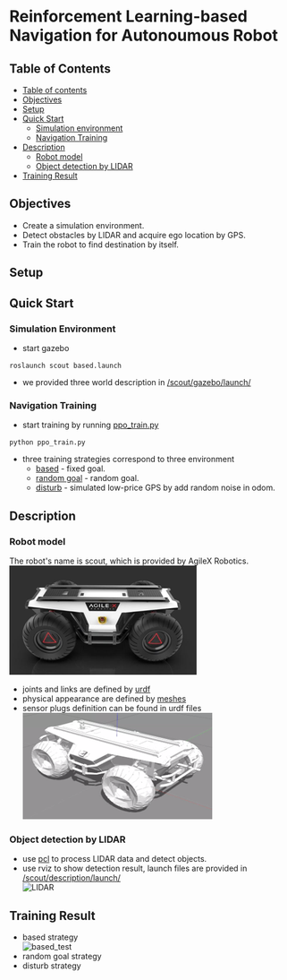 # Reinforcement Learning-based Navigation for Autonoumous Robot

## Table of Contents  
- [Table of contents](#table-of-contents)  
- [Objectives](#objectives)  
- [Setup](#setup)  
- [Quick Start](#quick-start)  
   - [Simulation environment](#simulation-environment)  
   - [Navigation Training](#navigation-training)  
- [Description](#description)  
   - [Robot model](#robot-model)
   - [Object detection by LIDAR](#object-detection-by-LIDAR)  
- [Training Result](#training-result)

## Objectives  
- Create a simulation environment.
- Detect obstacles by LIDAR and acquire ego location by GPS.
- Train the robot to find destination by itself.

## Setup  

## Quick Start
### Simulation Environment  
- start gazebo
```
roslaunch scout based.launch
```
- we provided three world description in [/scout/gazebo/launch/](/scout/gazebo/launch/)  
### Navigation Training
- start training by running [ppo_train.py](/scout/src/based/ppo_train.py)
```
python ppo_train.py
```
- three training strategies correspond to three environment  
   - [based](/scout/src/based/) - fixed goal.  
   - [random goal](/scout/src/random_goal/) - random goal.  
   - [disturb](/scout/src/disturb/) - simulated low-price GPS by add random noise in odom.  

## Description
### Robot model
The robot's name is scout, which is provided by AgileX Robotics.  
![real model](./img/scout_real.png)  
- joints and links are defined by [urdf](/scout/description/urdf/)
- physical appearance  are defined by [meshes](/scout/description/meshes/)
- sensor plugs definition can be found in urdf files  
![virtual_model](./img/scout_vir.png)  

### Object detection by LIDAR  
- use [pcl](./vlp_fir/) to process LIDAR data and detect objects.  
- use rviz to show detection result, launch files are provided in [/scout/description/launch/](./scout/description/launch/)  
![LIDAR](./img/LIDAR.gif)  
   
## Training Result
- based strategy  
![based_test](./img/based_dem.gif)  
- random goal strategy  
- disturb strategy  
